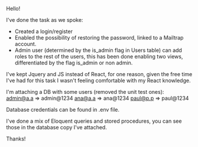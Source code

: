 Hello!

I've done the task as we spoke:
- Created a login/register
- Enabled the possibility of restoring the password, linked to a Mailtrap account.
- Admin user (determined by the is_admin flag in Users table) can add roles to the rest of the users,
this has been done enabling two views, differentiated by the flag is_admin or non admin.

I've kept Jquery and JS instead of React, for one reason, given the free time I've had for this task
I wasn't feeling comfortable with my React knowledge.

I'm attaching a DB with some users (removed the unit test ones):
admin@a.a => admin@1234
ana@a.a => ana@1234
paul@p.p => paul@1234

Database credentials can be found in .env file.

I've done a mix of Eloquent queries and stored procedures, you can see those in the database copy I've attached.

Thanks!
